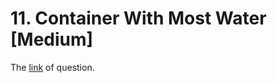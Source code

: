 # 11. Container With Most Water [Medium]

The [link](https://leetcode.com/problems/container-with-most-water/) of question.